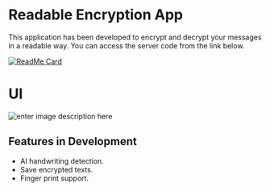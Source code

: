# Readable Encryption App

This application has been developed to encrypt and decrypt your messages in a readable way. You can access the server code from the link below.

[![ReadMe Card](https://github-readme-stats.vercel.app/api/pin/?username=sabreys&repo=readable_cryption_server&show_owner=true)](https://github.com/sabreys/readable_cryption_server)


# UI
![enter image description here](https://miro.medium.com/max/722/1*jzLf0mESMwDHcIBRRcXyYw.gif)

##   Features in Development
- AI handwriting detection.
- Save encrypted texts.
- Finger print support.

